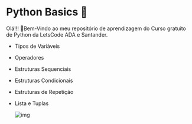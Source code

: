 # Python Basics 🐍

 Olá!!! 👋Bem-Vindo ao meu repositório de aprendizagem do Curso gratuito de Python da LetsCode ADA e Santander. 

- Tipos de Variáveis

- Operadores

- Estruturas Sequenciais

- Estruturas Condicionais

- Estruturas de Repetição

- Lista e Tuplas

  ![img](https://media.tenor.com/kyeNs4DnuW0AAAAC/dev_animado.gif)
